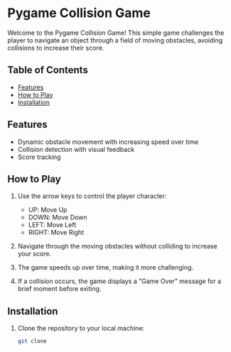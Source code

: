 # Pygame Collision Game

Welcome to the Pygame Collision Game! This simple game challenges the player to navigate an object through a field of moving obstacles, avoiding collisions to increase their score.

## Table of Contents

- [Features](#features)
- [How to Play](#how-to-play)
- [Installation](#installation)


## Features

- Dynamic obstacle movement with increasing speed over time
- Collision detection with visual feedback
- Score tracking

## How to Play

1. Use the arrow keys to control the player character:
   - UP: Move Up
   - DOWN: Move Down
   - LEFT: Move Left
   - RIGHT: Move Right

2. Navigate through the moving obstacles without colliding to increase your score.

3. The game speeds up over time, making it more challenging.

4. If a collision occurs, the game displays a "Game Over" message for a brief moment before exiting.

## Installation

1. Clone the repository to your local machine:

   ```bash
   git clone 